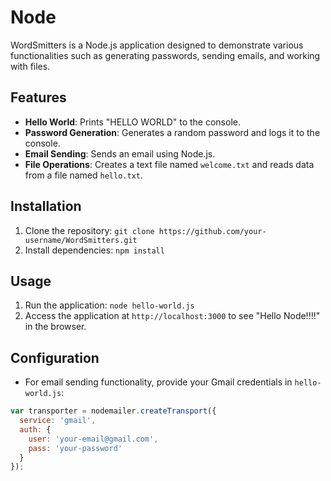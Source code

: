 # Node

WordSmitters is a Node.js application designed to demonstrate various functionalities such as generating passwords, sending emails, and working with files.

## Features
- **Hello World**: Prints "HELLO WORLD" to the console.
- **Password Generation**: Generates a random password and logs it to the console.
- **Email Sending**: Sends an email using Node.js.
- **File Operations**: Creates a text file named `welcome.txt` and reads data from a file named `hello.txt`.

## Installation
1. Clone the repository: `git clone https://github.com/your-username/WordSmitters.git`
2. Install dependencies: `npm install`

## Usage
1. Run the application: `node hello-world.js`
2. Access the application at `http://localhost:3000` to see "Hello Node!!!!" in the browser.

## Configuration
- For email sending functionality, provide your Gmail credentials in `hello-world.js`:

```javascript
var transporter = nodemailer.createTransport({
  service: 'gmail',
  auth: {
    user: 'your-email@gmail.com',
    pass: 'your-password'
  }
});
